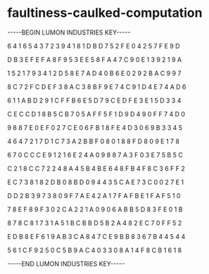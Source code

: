 # faultiness-caulked-computation

-----BEGIN LUMON INDUSTRIES KEY-----

6 4 1 6 5 4 3 7 2 3 9 4 1 8 1 D B D 7 5 2 F E 0 4 2 5 7 F E 9 D

D B 3 E F E F A 8 F 9 5 3 E E 5 8 F A 4 7 C 9 0 E 1 3 9 2 1 9 A

1 5 2 1 7 9 3 4 1 2 D 5 8 E 7 A D 4 0 B 6 E 0 2 9 2 B A C 9 9 7

8 C 7 2 F C D E F 3 8 A C 3 8 B F 9 E 7 4 C 9 1 D 4 E 7 4 A D 6

6 1 1 A B D 2 9 1 C F F B 6 E 5 D 7 9 C E D F E 3 E 1 5 D 3 3 4

C E C C D 1 8 B 5 C B 7 0 5 A F F 5 F 1 D 9 D 4 9 0 F F 7 4 D 0

9 8 8 7 E 0 E F 0 2 7 C E 0 6 F B 1 8 F E 4 D 3 0 6 9 B 3 3 4 5

4 6 4 7 2 1 7 D 1 C 7 3 A 2 B B F 0 8 0 1 8 8 F D 8 0 9 E 1 7 8

6 7 0 C C C E 9 1 2 1 6 E 2 4 A 0 9 8 8 7 A 3 F 0 3 E 7 5 B 5 C

C 2 1 8 C C 7 2 2 4 8 A 4 5 B 4 B E 6 4 8 F B 4 F 8 C 3 6 F F 2

E C 7 3 8 1 8 2 D B 0 8 B D 0 9 4 4 3 5 C A E 7 3 C 0 0 2 7 E 1

D D 2 B 3 9 7 3 8 0 9 F 7 A E 4 2 A 1 7 F A F B E 1 F A F 5 1 0

7 8 E F 8 9 F 3 0 2 C A 2 2 1 A 0 9 0 6 A B B 5 D 8 3 F E 0 1 B

8 7 8 C 8 1 7 3 1 A 5 1 B C B B D 5 B 2 A 4 8 2 E C 7 0 F F 5 2

E D B 8 E F 6 1 9 A B 3 C A 8 4 7 C E 9 B B 8 3 6 7 B 4 4 5 4 4

5 6 1 C F 9 2 5 0 C 5 B 9 A C 4 0 3 3 0 8 A 1 4 F 8 C B 1 6 1 8

-----END LUMON INDUSTRIES KEY-----
